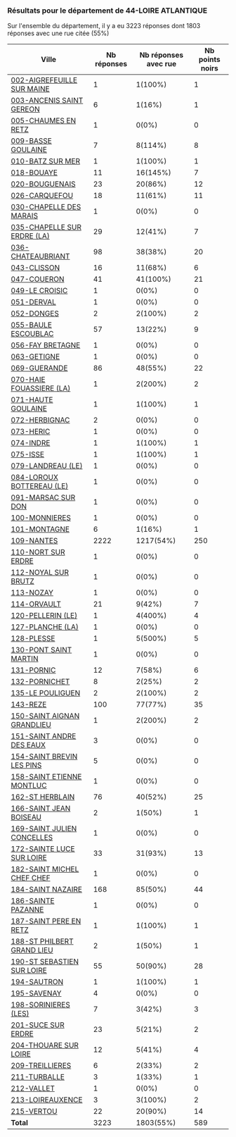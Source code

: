 ### Résultats pour le département de 44-LOIRE ATLANTIQUE

Sur l'ensemble du département, il y a eu 3223 réponses dont 1803 réponses avec une rue citée (55%)

| Ville | Nb réponses | Nb réponses avec rue | Nb points noirs |
|-------------|-------------|----------------------|-----------------|
|<a href='002-AIGREFEUILLE SUR MAINE.md'>002-AIGREFEUILLE SUR MAINE</a>|1|1(100%)|1|
|<a href='003-ANCENIS SAINT GEREON.md'>003-ANCENIS SAINT GEREON</a>|6|1(16%)|1|
|<a href='005-CHAUMES EN RETZ.md'>005-CHAUMES EN RETZ</a>|1|0(0%)|0|
|<a href='009-BASSE GOULAINE.md'>009-BASSE GOULAINE</a>|7|8(114%)|8|
|<a href='010-BATZ SUR MER.md'>010-BATZ SUR MER</a>|1|1(100%)|1|
|<a href='018-BOUAYE.md'>018-BOUAYE</a>|11|16(145%)|7|
|<a href='020-BOUGUENAIS.md'>020-BOUGUENAIS</a>|23|20(86%)|12|
|<a href='026-CARQUEFOU.md'>026-CARQUEFOU</a>|18|11(61%)|11|
|<a href='030-CHAPELLE DES MARAIS.md'>030-CHAPELLE DES MARAIS</a>|1|0(0%)|0|
|<a href='035-CHAPELLE SUR ERDRE (LA).md'>035-CHAPELLE SUR ERDRE (LA)</a>|29|12(41%)|7|
|<a href='036-CHATEAUBRIANT.md'>036-CHATEAUBRIANT</a>|98|38(38%)|20|
|<a href='043-CLISSON.md'>043-CLISSON</a>|16|11(68%)|6|
|<a href='047-COUERON.md'>047-COUERON</a>|41|41(100%)|21|
|<a href='049-LE CROISIC.md'>049-LE CROISIC</a>|1|0(0%)|0|
|<a href='051-DERVAL.md'>051-DERVAL</a>|1|0(0%)|0|
|<a href='052-DONGES.md'>052-DONGES</a>|2|2(100%)|2|
|<a href='055-BAULE ESCOUBLAC.md'>055-BAULE ESCOUBLAC</a>|57|13(22%)|9|
|<a href='056-FAY BRETAGNE.md'>056-FAY BRETAGNE</a>|1|0(0%)|0|
|<a href='063-GETIGNE.md'>063-GETIGNE</a>|1|0(0%)|0|
|<a href='069-GUERANDE.md'>069-GUERANDE</a>|86|48(55%)|22|
|<a href='070-HAIE FOUASSIERE (LA).md'>070-HAIE FOUASSIERE (LA)</a>|1|2(200%)|2|
|<a href='071-HAUTE GOULAINE.md'>071-HAUTE GOULAINE</a>|1|1(100%)|1|
|<a href='072-HERBIGNAC.md'>072-HERBIGNAC</a>|2|0(0%)|0|
|<a href='073-HERIC.md'>073-HERIC</a>|1|0(0%)|0|
|<a href='074-INDRE.md'>074-INDRE</a>|1|1(100%)|1|
|<a href='075-ISSE.md'>075-ISSE</a>|1|1(100%)|1|
|<a href='079-LANDREAU (LE).md'>079-LANDREAU (LE)</a>|1|0(0%)|0|
|<a href='084-LOROUX BOTTEREAU (LE).md'>084-LOROUX BOTTEREAU (LE)</a>|1|0(0%)|0|
|<a href='091-MARSAC SUR DON.md'>091-MARSAC SUR DON</a>|1|0(0%)|0|
|<a href='100-MONNIERES.md'>100-MONNIERES</a>|1|0(0%)|0|
|<a href='101-MONTAGNE.md'>101-MONTAGNE</a>|6|1(16%)|1|
|<a href='109-NANTES.md'>109-NANTES</a>|2222|1217(54%)|250|
|<a href='110-NORT SUR ERDRE.md'>110-NORT SUR ERDRE</a>|1|0(0%)|0|
|<a href='112-NOYAL SUR BRUTZ.md'>112-NOYAL SUR BRUTZ</a>|1|0(0%)|0|
|<a href='113-NOZAY.md'>113-NOZAY</a>|1|0(0%)|0|
|<a href='114-ORVAULT.md'>114-ORVAULT</a>|21|9(42%)|7|
|<a href='120-PELLERIN (LE).md'>120-PELLERIN (LE)</a>|1|4(400%)|4|
|<a href='127-PLANCHE (LA).md'>127-PLANCHE (LA)</a>|1|0(0%)|0|
|<a href='128-PLESSE.md'>128-PLESSE</a>|1|5(500%)|5|
|<a href='130-PONT SAINT MARTIN.md'>130-PONT SAINT MARTIN</a>|1|0(0%)|0|
|<a href='131-PORNIC.md'>131-PORNIC</a>|12|7(58%)|6|
|<a href='132-PORNICHET.md'>132-PORNICHET</a>|8|2(25%)|2|
|<a href='135-LE POULIGUEN.md'>135-LE POULIGUEN</a>|2|2(100%)|2|
|<a href='143-REZE.md'>143-REZE</a>|100|77(77%)|35|
|<a href='150-SAINT AIGNAN GRANDLIEU.md'>150-SAINT AIGNAN GRANDLIEU</a>|1|2(200%)|2|
|<a href='151-SAINT ANDRE DES EAUX.md'>151-SAINT ANDRE DES EAUX</a>|3|0(0%)|0|
|<a href='154-SAINT BREVIN LES PINS.md'>154-SAINT BREVIN LES PINS</a>|5|0(0%)|0|
|<a href='158-SAINT ETIENNE MONTLUC.md'>158-SAINT ETIENNE MONTLUC</a>|1|0(0%)|0|
|<a href='162-ST HERBLAIN.md'>162-ST HERBLAIN</a>|76|40(52%)|25|
|<a href='166-SAINT JEAN BOISEAU.md'>166-SAINT JEAN BOISEAU</a>|2|1(50%)|1|
|<a href='169-SAINT JULIEN CONCELLES.md'>169-SAINT JULIEN CONCELLES</a>|1|0(0%)|0|
|<a href='172-SAINTE LUCE SUR LOIRE.md'>172-SAINTE LUCE SUR LOIRE</a>|33|31(93%)|13|
|<a href='182-SAINT MICHEL CHEF CHEF.md'>182-SAINT MICHEL CHEF CHEF</a>|1|0(0%)|0|
|<a href='184-SAINT NAZAIRE.md'>184-SAINT NAZAIRE</a>|168|85(50%)|44|
|<a href='186-SAINTE PAZANNE.md'>186-SAINTE PAZANNE</a>|1|0(0%)|0|
|<a href='187-SAINT PERE EN RETZ.md'>187-SAINT PERE EN RETZ</a>|1|1(100%)|1|
|<a href='188-ST PHILBERT GRAND LIEU.md'>188-ST PHILBERT GRAND LIEU</a>|2|1(50%)|1|
|<a href='190-ST SEBASTIEN SUR LOIRE.md'>190-ST SEBASTIEN SUR LOIRE</a>|55|50(90%)|28|
|<a href='194-SAUTRON.md'>194-SAUTRON</a>|1|1(100%)|1|
|<a href='195-SAVENAY.md'>195-SAVENAY</a>|4|0(0%)|0|
|<a href='198-SORINIERES (LES).md'>198-SORINIERES (LES)</a>|7|3(42%)|3|
|<a href='201-SUCE SUR ERDRE.md'>201-SUCE SUR ERDRE</a>|23|5(21%)|2|
|<a href='204-THOUARE SUR LOIRE.md'>204-THOUARE SUR LOIRE</a>|12|5(41%)|4|
|<a href='209-TREILLIERES.md'>209-TREILLIERES</a>|6|2(33%)|2|
|<a href='211-TURBALLE.md'>211-TURBALLE</a>|3|1(33%)|1|
|<a href='212-VALLET.md'>212-VALLET</a>|1|0(0%)|0|
|<a href='213-LOIREAUXENCE.md'>213-LOIREAUXENCE</a>|3|3(100%)|2|
|<a href='215-VERTOU.md'>215-VERTOU</a>|22|20(90%)|14|
| **Total** |3223|1803(55%)|589|
